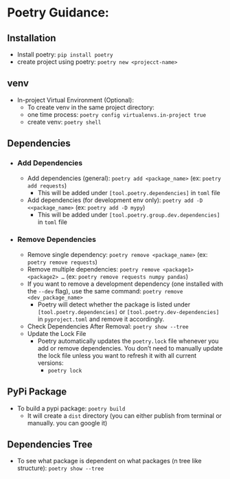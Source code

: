 # Poetry Guidance:

## Installation

- Install poetry: `pip install poetry`
- create project using poetry: `poetry new <projecct-name>`

## venv
- In-project Virtual Environment (Optional):
    - To create venv in the same project directory:
    - one time process: `poetry config virtualenvs.in-project true`
    - create venv: `poetry shell`

## Dependencies
-    ### Add Dependencies
        - Add dependencies (general): `poetry add <package_name>` (ex: `poetry add requests`)
            - This will be added under `[tool.poetry.dependencies]` in `toml` file
        - Add dependencies (for development env only): `poetry add -D <<package_name>` (ex: `poetry add -D mypy`)
            - This will be added under `[tool.poetry.group.dev.dependencies]` in `toml` file

-    ### Remove Dependencies
        - Remove single dependency: `poetry remove <package_name>` (ex: `poetry remove requests`)
        - Remove multiple dependencies: `poetry remove <package1> <package2> …` (ex: `poetry remove requests numpy pandas`)
        - If you want to remove a development dependency (one installed with the `--dev` flag), use the same command: `poetry remove <dev_package_name>`
            - Poetry will detect whether the package is listed under `[tool.poetry.dependencies]` or `[tool.poetry.dev-dependencies]` in `pyproject.toml` and remove it accordingly.
        - Check Dependencies After Removal: `poetry show --tree`
        - Update the Lock File
            - Poetry automatically updates the `poetry.lock` file whenever you add or remove dependencies. You don’t need to manually update the lock file unless you want to refresh it with all current versions:
                - `poetry lock`



## PyPi Package
- To build a pypi package: `poetry build`
    - It will create a `dist` directory (you can either publish from terminal or manually. you can google it)

## Dependencies Tree
- To see what package is dependent on what packages (n tree like structure): `poetry show --tree`
